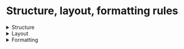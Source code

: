 # Structure, layout, formatting rules

<details><summary>Structure</summary>
<p>

</p>
</details>

<details><summary>Layout</summary>
<p>

Members are first ordered in types, secondly in static to non-static, and the thirdly by access modifier groups.

## Type order

Types should be grouped in this order.

```
Const fields
Readonly fields
Fields
Constructors
Destructors
Delegates
Events
Enums
Interfaces
Properties
Indexers
Methods
Structs
Classes
```

## Access modifiers 

Member group should be grouped in this order.

```
Public
Protected
Internal
Private
```

## Grouping

Non const or readonly fields with the same access modifier may be grouped together.
Dont forget to group types together.


<details><summary>EG</summary>
<p>

## :x: Incorrect:

> This example breaks 3 rules.

<ol>
<li>Types are not grouped properly</li>
<li>Non-static fields were placed before the static field,</li>
<li>Fields with different access modifiers are mixed together</li>
</ol>

```csharp
public class ClassA : BaseClassA, InterfaceA
{
    public Complex fieldB;
    public Simple fieldA;
    public Complex fieldC;
    private Complex FieldD;
    
    private Complex fieldE;
    private static Simple fieldF;

    public ClassA() 
    {
    }
}
```

## :heavy_check_mark: Correct:

> This example breaks no rules

```csharp
public class ClassA : BaseClassA, InterfaceA
{
    private static Complex FieldD;

    public static Simple fieldA;
    public Complex fieldB;
    public Complex fieldC;
    
    private Complex fieldE;
    private Simple fieldF;

    public ClassA() 
    {
    }
}
```

</p>
</details>

</p>
</details>

<details><summary>Formatting</summary>
<p>

## Naming and casing

|Type|Case|Notes|Example|
|---|---|-----|---|
|Const fields|UPPER_CASE_SNAKE_CASE|none|public const float CONST_EXAMPLE = 1f;|
|Readonly fields|camelCase|none|public readonly float readonlyExample;|
|Fields|camelCase|none|public float fieldExample;|
|Constructors|PascalCase|none|public Constructor()|
|Destructors|PascalCase|none|public ~Destructor()|
|Delegates|PascalCase|Append "Delegate"|public delegate void ExampleOfDelegate()|
|Events|PascalCase|Prepend the event type|public static ExampleOfDelegate ClickF10|
|Enums|PascalCase|constant groups must also use PascalCase|enum ExampleEnum|
|Interfaces|PascalCase|Prepend a 'I'|public interface IExampleInterface|
|Properties|PascalCase|none|public int Age {get; set;}|
|Indexers|none|none|public int this[int value]|
|Methods|PascalCase|none|public void DoSomething()|
|Structs|PascalCase|none|public struct StructExample|
|Classes|PascalCase|none|public class ClassExample|

## Scopes

>A general rule for scoping is you should open and close brackets with a new line

<br>

## If statements

<p>One line if statements are not allowed.
This is for the sake of readability and standardization of scopes.</p>

<details><summary>EG:</summary>
<p>

## :x: Incorrect:

```csharp
if (true) 
    DoSomething();
```

## :heavy_check_mark: Correct:

```csharp
if (true) 
{
    DoSomething();
}
```
</p>
</details>

<br>

## Method

<p>Member methods may never use the '=>' token to define the body of the function.</p>
<details><summary>EG:</summary>
<p>

## :x: Incorrect:

```csharp
public bool MethodA() => true;

public bool MethodA() 
    => true;
```

## :heavy_check_mark: Correct:

```csharp
public bool MethodB() 
{
    return true;
}
```
</p>
</details>

## Anonymous functions

<p>Anonymous functions may use the '=>' right after the parameter list.<br>
Then open brackets as usual</p>

<details><summary>EG:</summary>
<p>

## :x: Incorrect:

```csharp
(float value1, float value2) => DoSomething(value1, value2);

(float value1, float value2) 
    => DoSomething(value1, value2);

(float value1, float value2) => { return DoSomething(value1, value2); }
```

## :heavy_check_mark: Correct:

```csharp
(float value1, float value2) =>
{
    return DoSomething(value1, value2);
}
```

</p>
</details>

</p>
</details>